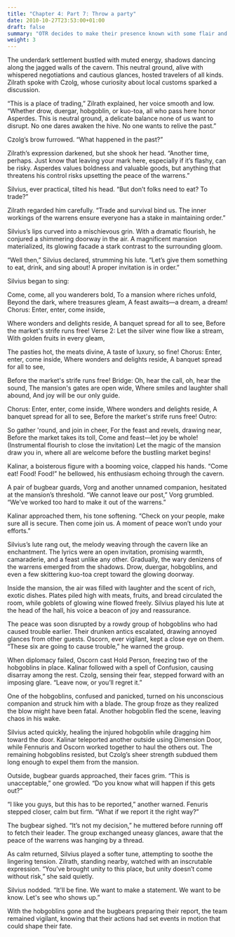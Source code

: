 ```yaml
---
title: "Chapter 4: Part 7: Throw a party"
date: 2010-10-27T23:53:00+01:00
draft: false
summary: "OTR decides to make their presence known with some flair and style"
weight: 3
---
```


The underdark settlement bustled with muted energy, shadows dancing along the jagged walls of the cavern. This neutral ground, alive with whispered negotiations and cautious glances, hosted travelers of all kinds. Zilrath spoke with Czolg, whose curiosity about local customs sparked a discussion.

“This is a place of trading,” Zilrath explained, her voice smooth and low. “Whether drow, duergar, hobgoblin, or kuo-toa, all who pass here honor Asperdes. This is neutral ground, a delicate balance none of us want to disrupt. No one dares awaken the hive. No one wants to relive the past.”

Czolg’s brow furrowed. “What happened in the past?”

Zilrath’s expression darkened, but she shook her head. “Another time, perhaps. Just know that leaving your mark here, especially if it’s flashy, can be risky. Asperdes values boldness and valuable goods, but anything that threatens his control risks upsetting the peace of the warrens.”

Silvius, ever practical, tilted his head. “But don’t folks need to eat? To trade?”

Zilrath regarded him carefully. “Trade and survival bind us. The inner workings of the warrens ensure everyone has a stake in maintaining order.”

Silvius’s lips curved into a mischievous grin. With a dramatic flourish, he conjured a shimmering doorway in the air. A magnificent mansion materialized, its glowing facade a stark contrast to the surrounding gloom.

“Well then,” Silvius declared, strumming his lute. “Let’s give them something to eat, drink, and sing about! A proper invitation is in order.”

Silvius began to sing:

Come, come, all you wanderers bold,
To a mansion where riches unfold,
Beyond the dark, where treasures gleam,
A feast awaits—a dream, a dream!
Chorus:
Enter, enter, come inside,

Where wonders and delights reside,
A banquet spread for all to see,
Before the market's strife runs free!
Verse 2:
Let the silver wine flow like a stream,
With golden fruits in every gleam,

The pasties hot, the meats divine,
A taste of luxury, so fine!
Chorus:
Enter, enter, come inside,
Where wonders and delights reside,
A banquet spread for all to see,

Before the market's strife runs free!
Bridge:
Oh, hear the call, oh, hear the sound,
The mansion's gates are open wide,
Where smiles and laughter shall abound,
And joy will be our only guide.

Chorus:
Enter, enter, come inside,
Where wonders and delights reside,
A banquet spread for all to see,
Before the market's strife runs free!
Outro:

So gather 'round, and join in cheer,
For the feast and revels, drawing near,
Before the market takes its toll,
Come and feast—let joy be whole!
(Instrumental flourish to close the invitation)
Let the magic of the mansion draw you in, where all are welcome before the bustling market begins!


Kalinar, a boisterous figure with a booming voice, clapped his hands. “Come eat! Food! Food!” he bellowed, his enthusiasm echoing through the cavern.

A pair of bugbear guards, Vorg and another unnamed companion, hesitated at the mansion’s threshold. “We cannot leave our post,” Vorg grumbled. “We’ve worked too hard to make it out of the warrens.”

Kalinar approached them, his tone softening. “Check on your people, make sure all is secure. Then come join us. A moment of peace won’t undo your efforts.”

Silvius’s lute rang out, the melody weaving through the cavern like an enchantment. The lyrics were an open invitation, promising warmth, camaraderie, and a feast unlike any other. Gradually, the wary denizens of the warrens emerged from the shadows. Drow, duergar, hobgoblins, and even a few skittering kuo-toa crept toward the glowing doorway.

Inside the mansion, the air was filled with laughter and the scent of rich, exotic dishes. Plates piled high with meats, fruits, and bread circulated the room, while goblets of glowing wine flowed freely. Silvius played his lute at the head of the hall, his voice a beacon of joy and reassurance.

The peace was soon disrupted by a rowdy group of hobgoblins who had caused trouble earlier. Their drunken antics escalated, drawing annoyed glances from other guests. Oscorn, ever vigilant, kept a close eye on them. “These six are going to cause trouble,” he warned the group.

When diplomacy failed, Oscorn cast Hold Person, freezing two of the hobgoblins in place. Kalinar followed with a spell of Confusion, causing disarray among the rest. Czolg, sensing their fear, stepped forward with an imposing glare. “Leave now, or you’ll regret it.”

One of the hobgoblins, confused and panicked, turned on his unconscious companion and struck him with a blade. The group froze as they realized the blow might have been fatal. Another hobgoblin fled the scene, leaving chaos in his wake.

Silvius acted quickly, healing the injured hobgoblin while dragging him toward the door. Kalinar teleported another outside using Dimension Door, while Fennuris and Oscorn worked together to haul the others out. The remaining hobgoblins resisted, but Czolg’s sheer strength subdued them long enough to expel them from the mansion.

Outside, bugbear guards approached, their faces grim. “This is unacceptable,” one growled. “Do you know what will happen if this gets out?”

“I like you guys, but this has to be reported,” another warned. Fenuris stepped closer, calm but firm. “What if we report it the right way?”

The bugbear sighed. “It’s not my decision,” he muttered before running off to fetch their leader. The group exchanged uneasy glances, aware that the peace of the warrens was hanging by a thread.

As calm returned, Silvius played a softer tune, attempting to soothe the lingering tension. Zilrath, standing nearby, watched with an inscrutable expression. “You’ve brought unity to this place, but unity doesn’t come without risk,” she said quietly.

Silvius nodded. “It'll be fine. We want to make a statement. We want to be know. Let's see who shows up.”

With the hobgoblins gone and the bugbears preparing their report, the team remained vigilant, knowing that their actions had set events in motion that could shape their fate.


